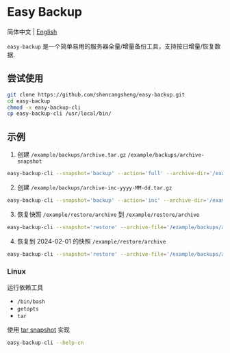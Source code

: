 # Easy Backup

简体中文 | [English](https://github.com/shencangsheng/easy-backup)

`easy-backup` 是一个简单易用的服务器全量/增量备份工具，支持按日增量/恢复数据.

## 尝试使用

```bash
git clone https://github.com/shencangsheng/easy-backup.git
cd easy-backup
chmod -x easy-backup-cli
cp easy-backup-cli /usr/local/bin/
```

## 示例

1. 创建 `/example/backups/archive.tar.gz` `/example/backups/archive-snapshot`

```bash
easy-backup-cli --snapshot='backup' --action='full' --archive-dir='/example/archive' --output-path='/example/backups'
```

2. 创建 `/example/backups/archive-inc-yyyy-MM-dd.tar.gz`

```bash
easy-backup-cli --snapshot='backup' --action='inc' --archive-dir='/example/archive' --output-path='/example/backups'
```

3. 恢复快照 `/example/restore/archive` 到 `/example/restore/archive`

```bash
easy-backup-cli --snapshot='restore' --archive-file='/example/backups/archive.tar.gz' --output-path='/example/restore'
```

4. 恢复到 2024-02-01 的快照 `/example/restore/archive`

```bash
easy-backup-cli --snapshot='restore' --archive-file='/example/backups/archive.tar.gz' --output-path='/example/restore' --end-date='2024-02-01'
```

### Linux

运行依赖工具

- `/bin/bash`
- `getopts`
- `tar`

使用 [tar snapshot](https://www.gnu.org/software/tar/manual/html_node/Incremental-Dumps.html) 实现

```bash
easy-backup-cli --help-cn
```
